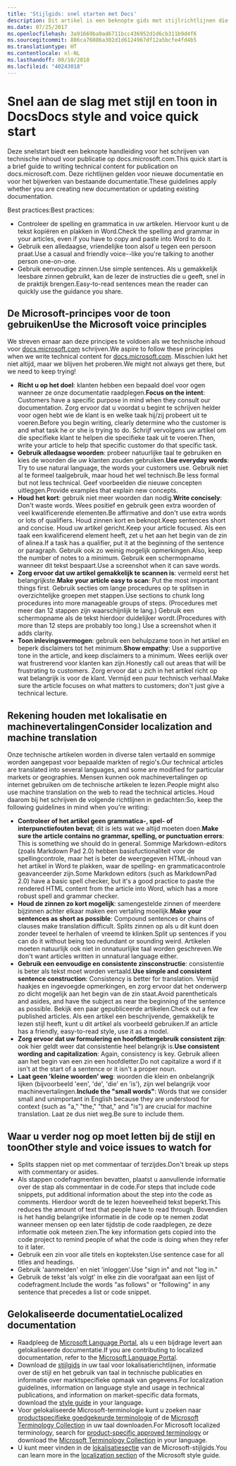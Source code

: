 ```yaml
---
title: 'Stijlgids: snel starten met Docs'
description: Dit artikel is een beknopte gids met stijlrichtlijnen die alleen de essentiële onderwerpen bevat om aan de slag te gaan met docs.microsoft.com.
ms.date: 07/25/2017
ms.openlocfilehash: 3a91669ba9ad6711bcc436952d1d6cb311b9d4f6
ms.sourcegitcommit: 886ca76086a302d1d6124967df12a5bcfe4fd4b5
ms.translationtype: HT
ms.contentlocale: nl-NL
ms.lasthandoff: 08/10/2018
ms.locfileid: "40243018"
---
```

# <a name="docs-style-and-voice-quick-start"></a><span data-ttu-id="2965f-103">Snel aan de slag met stijl en toon in Docs</span><span class="sxs-lookup"><span data-stu-id="2965f-103">Docs style and voice quick start</span></span>

<span data-ttu-id="2965f-104">Deze snelstart biedt een beknopte handleiding voor het schrijven van technische inhoud voor publicatie op docs.microsoft.com.</span><span class="sxs-lookup"><span data-stu-id="2965f-104">This quick start is a brief guide to writing technical content for publication on docs.microsoft.com.</span></span> <span data-ttu-id="2965f-105">Deze richtlijnen gelden voor nieuwe documentatie en voor het bijwerken van bestaande documentatie.</span><span class="sxs-lookup"><span data-stu-id="2965f-105">These guidelines apply whether you are creating new documentation or updating existing documentation.</span></span>

<span data-ttu-id="2965f-106">Best practices:</span><span class="sxs-lookup"><span data-stu-id="2965f-106">Best practices:</span></span>

- <span data-ttu-id="2965f-107">Controleer de spelling en grammatica in uw artikelen. Hiervoor kunt u de tekst kopiëren en plakken in Word.</span><span class="sxs-lookup"><span data-stu-id="2965f-107">Check the spelling and grammar in your articles, even if you have to copy and paste into Word to do it.</span></span>
- <span data-ttu-id="2965f-108">Gebruik een alledaagse, vriendelijke toon alsof u tegen een persoon praat.</span><span class="sxs-lookup"><span data-stu-id="2965f-108">Use a casual and friendly voice--like you're talking to another person one-on-one.</span></span>
- <span data-ttu-id="2965f-109">Gebruik eenvoudige zinnen.</span><span class="sxs-lookup"><span data-stu-id="2965f-109">Use simple sentences.</span></span> <span data-ttu-id="2965f-110">Als u gemakkelijk leesbare zinnen gebruikt, kan de lezer de instructies die u geeft, snel in de praktijk brengen.</span><span class="sxs-lookup"><span data-stu-id="2965f-110">Easy-to-read sentences mean the reader can quickly use the guidance you share.</span></span>

## <a name="use-the-microsoft-voice-principles"></a><span data-ttu-id="2965f-111">De Microsoft-principes voor de toon gebruiken</span><span class="sxs-lookup"><span data-stu-id="2965f-111">Use the Microsoft voice principles</span></span>

<span data-ttu-id="2965f-112">We streven ernaar aan deze principes te voldoen als we technische inhoud voor [docs.microsoft.com](https://docs.microsoft.com) schrijven.</span><span class="sxs-lookup"><span data-stu-id="2965f-112">We aspire to follow these principles when we write technical content for [docs.microsoft.com](https://docs.microsoft.com).</span></span> <span data-ttu-id="2965f-113">Misschien lukt het niet altijd, maar we blijven het proberen.</span><span class="sxs-lookup"><span data-stu-id="2965f-113">We might not always get there, but we need to keep trying!</span></span>

- <span data-ttu-id="2965f-114">**Richt u op het doel**: klanten hebben een bepaald doel voor ogen wanneer ze onze documentatie raadplegen.</span><span class="sxs-lookup"><span data-stu-id="2965f-114">**Focus on the intent**: Customers have a specific purpose in mind when they consult our documentation.</span></span> <span data-ttu-id="2965f-115">Zorg ervoor dat u voordat u begint te schrijven helder voor ogen hebt wie de klant is en welke taak hij/zij probeert uit te voeren.</span><span class="sxs-lookup"><span data-stu-id="2965f-115">Before you begin writing, clearly determine who the customer is and what task he or she is trying to do.</span></span> <span data-ttu-id="2965f-116">Schrijf vervolgens uw artikel om die specifieke klant te helpen die specifieke taak uit te voeren.</span><span class="sxs-lookup"><span data-stu-id="2965f-116">Then, write your article to help that specific customer do that specific task.</span></span>
- <span data-ttu-id="2965f-117">**Gebruik alledaagse woorden**: probeer natuurlijke taal te gebruiken en kies de woorden die uw klanten zouden gebruiken.</span><span class="sxs-lookup"><span data-stu-id="2965f-117">**Use everyday words**: Try to use natural language, the words your customers use.</span></span> <span data-ttu-id="2965f-118">Gebruik niet al te formeel taalgebruik, maar houd het wel technisch.</span><span class="sxs-lookup"><span data-stu-id="2965f-118">Be less formal but not less technical.</span></span> <span data-ttu-id="2965f-119">Geef voorbeelden die nieuwe concepten uitleggen.</span><span class="sxs-lookup"><span data-stu-id="2965f-119">Provide examples that explain new concepts.</span></span>
- <span data-ttu-id="2965f-120">**Houd het kort**: gebruik niet meer woorden dan nodig.</span><span class="sxs-lookup"><span data-stu-id="2965f-120">**Write concisely**: Don't waste words.</span></span> <span data-ttu-id="2965f-121">Wees positief en gebruik geen extra woorden of veel kwalificerende elementen.</span><span class="sxs-lookup"><span data-stu-id="2965f-121">Be affirmative and don't use extra words or lots of qualifiers.</span></span> <span data-ttu-id="2965f-122">Houd zinnen kort en beknopt.</span><span class="sxs-lookup"><span data-stu-id="2965f-122">Keep sentences short and concise.</span></span> <span data-ttu-id="2965f-123">Houd uw artikel gericht.</span><span class="sxs-lookup"><span data-stu-id="2965f-123">Keep your article focused.</span></span> <span data-ttu-id="2965f-124">Als een taak een kwalificerend element heeft, zet u het aan het begin van de zin of alinea.</span><span class="sxs-lookup"><span data-stu-id="2965f-124">If a task has a qualifier, put it at the beginning of the sentence or paragraph.</span></span> <span data-ttu-id="2965f-125">Gebruik ook zo weinig mogelijk opmerkingen.</span><span class="sxs-lookup"><span data-stu-id="2965f-125">Also, keep the number of notes to a minimum.</span></span> <span data-ttu-id="2965f-126">Gebruik een schermopname wanneer dit tekst bespaart.</span><span class="sxs-lookup"><span data-stu-id="2965f-126">Use a screenshot when it can save words.</span></span>
- <span data-ttu-id="2965f-127">**Zorg ervoor dat uw artikel gemakkelijk te scannen is**: vermeld eerst het belangrijkste.</span><span class="sxs-lookup"><span data-stu-id="2965f-127">**Make your article easy to scan**: Put the most important things first.</span></span> <span data-ttu-id="2965f-128">Gebruik secties om lange procedures op te splitsen in overzichtelijke groepen met stappen.</span><span class="sxs-lookup"><span data-stu-id="2965f-128">Use sections to chunk long procedures into more manageable groups of steps.</span></span> <span data-ttu-id="2965f-129">(Procedures met meer dan 12 stappen zijn waarschijnlijk te lang.) Gebruik een schermopname als de tekst hierdoor duidelijker wordt.</span><span class="sxs-lookup"><span data-stu-id="2965f-129">(Procedures with more than 12 steps are probably too long.) Use a screenshot when it adds clarity.</span></span>
- <span data-ttu-id="2965f-130">**Toon inlevingsvermogen**: gebruik een behulpzame toon in het artikel en beperk disclaimers tot het minimum.</span><span class="sxs-lookup"><span data-stu-id="2965f-130">**Show empathy**: Use a supportive tone in the article, and keep disclaimers to a minimum.</span></span> <span data-ttu-id="2965f-131">Wees eerlijk over wat frustrerend voor klanten kan zijn.</span><span class="sxs-lookup"><span data-stu-id="2965f-131">Honestly call out areas that will be frustrating to customers.</span></span> <span data-ttu-id="2965f-132">Zorg ervoor dat u zich in het artikel richt op wat belangrijk is voor de klant. Vermijd een puur technisch verhaal.</span><span class="sxs-lookup"><span data-stu-id="2965f-132">Make sure the article focuses on what matters to customers; don't just give a technical lecture.</span></span>

## <a name="consider-localization-and-machine-translation"></a><span data-ttu-id="2965f-133">Rekening houden met lokalisatie en machinevertalingen</span><span class="sxs-lookup"><span data-stu-id="2965f-133">Consider localization and machine translation</span></span>

<span data-ttu-id="2965f-134">Onze technische artikelen worden in diverse talen vertaald en sommige worden aangepast voor bepaalde markten of regio's.</span><span class="sxs-lookup"><span data-stu-id="2965f-134">Our technical articles are translated into several languages, and some are modified for particular markets or geographies.</span></span> <span data-ttu-id="2965f-135">Mensen kunnen ook machinevertalingen op internet gebruiken om de technische artikelen te lezen.</span><span class="sxs-lookup"><span data-stu-id="2965f-135">People might also use machine translation on the web to read the technical articles.</span></span> <span data-ttu-id="2965f-136">Houd daarom bij het schrijven de volgende richtlijnen in gedachten:</span><span class="sxs-lookup"><span data-stu-id="2965f-136">So, keep the following guidelines in mind when you're writing:</span></span>

- <span data-ttu-id="2965f-137">**Controleer of het artikel geen grammatica-, spel- of interpunctiefouten bevat**; dit is iets wat we altijd moeten doen.</span><span class="sxs-lookup"><span data-stu-id="2965f-137">**Make sure the article contains no grammar, spelling, or punctuation errors**: This is something we should do in general.</span></span> <span data-ttu-id="2965f-138">Sommige Markdown-editors (zoals Markdown Pad 2.0) hebben basisfuctionaliteit voor de spellingcontrole, maar het is beter de weergegeven HTML-inhoud van het artikel in Word te plakken, waar de spelling- en grammaticacontrole geavanceerder zijn.</span><span class="sxs-lookup"><span data-stu-id="2965f-138">Some Markdown editors (such as MarkdownPad 2.0) have a basic spell checker, but it's a good practice to paste the rendered HTML content from the article into Word, which has a more robust spell and grammar checker.</span></span>
- <span data-ttu-id="2965f-139">**Houd de zinnen zo kort mogelijk**: samengestelde zinnen of meerdere bijzinnen achter elkaar maken een vertaling moeilijk.</span><span class="sxs-lookup"><span data-stu-id="2965f-139">**Make your sentences as short as possible**: Compound sentences or chains of clauses make translation difficult.</span></span> <span data-ttu-id="2965f-140">Splits zinnen op als u dit kunt doen zonder teveel te herhalen of vreemd te klinken.</span><span class="sxs-lookup"><span data-stu-id="2965f-140">Split up sentences if you can do it without being too redundant or sounding weird.</span></span> <span data-ttu-id="2965f-141">Artikelen moeten natuurlijk ook niet in onnatuurlijke taal worden geschreven.</span><span class="sxs-lookup"><span data-stu-id="2965f-141">We don't want articles written in unnatural language either.</span></span>
- <span data-ttu-id="2965f-142">**Gebruik een eenvoudige en consistente zinsconstructie**: consistentie is beter als tekst moet worden vertaald.</span><span class="sxs-lookup"><span data-stu-id="2965f-142">**Use simple and consistent sentence construction**: Consistency is better for translation.</span></span> <span data-ttu-id="2965f-143">Vermijd haakjes en ingevoegde opmerkingen, en zorg ervoor dat het onderwerp zo dicht mogelijk aan het begin van de zin staat.</span><span class="sxs-lookup"><span data-stu-id="2965f-143">Avoid parentheticals and asides, and have the subject as near the beginning of the sentence as possible.</span></span> <span data-ttu-id="2965f-144">Bekijk een paar gepubliceerde artikelen.</span><span class="sxs-lookup"><span data-stu-id="2965f-144">Check out a few published articles.</span></span> <span data-ttu-id="2965f-145">Als een artikel een beschrijvende, gemakkelijk te lezen stijl heeft, kunt u dit artikel als voorbeeld gebruiken.</span><span class="sxs-lookup"><span data-stu-id="2965f-145">If an article has a friendly, easy-to-read style, use it as a model.</span></span>
- <span data-ttu-id="2965f-146">**Zorg ervoor dat uw formulering en hoofdlettergebruik consistent zijn**: ook hier geldt weer dat consistentie heel belangrijk is.</span><span class="sxs-lookup"><span data-stu-id="2965f-146">**Use consistent wording and capitalization**: Again, consistency is key.</span></span> <span data-ttu-id="2965f-147">Gebruik alleen aan het begin van een zin een hoofdletter.</span><span class="sxs-lookup"><span data-stu-id="2965f-147">Do not capitalize a word if it isn't at the start of a sentence or it isn't a proper noun.</span></span>
- <span data-ttu-id="2965f-148">**Laat geen 'kleine woorden' weg**: woorden die klein en onbelangrijk lijken (bijvoorbeeld 'een', 'de', 'die' en 'is'), zijn wel belangrijk voor machinevertalingen.</span><span class="sxs-lookup"><span data-stu-id="2965f-148">**Include the "small words"**: Words that we consider small and unimportant in English because they are understood for context (such as "a," "the," "that," and "is") are crucial for machine translation.</span></span> <span data-ttu-id="2965f-149">Laat ze dus niet weg.</span><span class="sxs-lookup"><span data-stu-id="2965f-149">Be sure to include them.</span></span>

## <a name="other-style-and-voice-issues-to-watch-for"></a><span data-ttu-id="2965f-150">Waar u verder nog op moet letten bij de stijl en toon</span><span class="sxs-lookup"><span data-stu-id="2965f-150">Other style and voice issues to watch for</span></span>

- <span data-ttu-id="2965f-151">Splits stappen niet op met commentaar of terzijdes.</span><span class="sxs-lookup"><span data-stu-id="2965f-151">Don't break up steps with commentary or asides.</span></span>
- <span data-ttu-id="2965f-152">Als stappen codefragmenten bevatten, plaatst u aanvullende informatie over de stap als commentaar in de code.</span><span class="sxs-lookup"><span data-stu-id="2965f-152">For steps that include code snippets, put additional information about the step into the code as comments.</span></span> <span data-ttu-id="2965f-153">Hierdoor wordt de te lezen hoeveelheid tekst beperkt.</span><span class="sxs-lookup"><span data-stu-id="2965f-153">This reduces the amount of text that people have to read through.</span></span> <span data-ttu-id="2965f-154">Bovendien is het handig belangrijke informatie in de code op te nemen zodat wanneer mensen op een later tijdstip de code raadplegen, ze deze informatie ook meteen zien.</span><span class="sxs-lookup"><span data-stu-id="2965f-154">The key information gets copied into the code project to remind people of what the code is doing when they refer to it later.</span></span>
- <span data-ttu-id="2965f-155">Gebruik een zin voor alle titels en kopteksten.</span><span class="sxs-lookup"><span data-stu-id="2965f-155">Use sentence case for all titles and headings.</span></span>
- <span data-ttu-id="2965f-156">Gebruik 'aanmelden' en niet 'inloggen'.</span><span class="sxs-lookup"><span data-stu-id="2965f-156">Use "sign in" and not "log in."</span></span>
- <span data-ttu-id="2965f-157">Gebruik de tekst 'als volgt' in elke zin die voorafgaat aan een lijst of codefragment.</span><span class="sxs-lookup"><span data-stu-id="2965f-157">Include the words "as follows" or "following" in any sentence that precedes a list or code snippet.</span></span>

## <a name="localized-documentation"></a><span data-ttu-id="2965f-158">Gelokaliseerde documentatie</span><span class="sxs-lookup"><span data-stu-id="2965f-158">Localized documentation</span></span>

- <span data-ttu-id="2965f-159">Raadpleeg de [Microsoft Language Portal](https://www.microsoft.com/Language/Default.aspx), als u een bijdrage levert aan gelokaliseerde documentatie.</span><span class="sxs-lookup"><span data-stu-id="2965f-159">If you are contributing to localized documentation, refer to the [Microsoft Language Portal](https://www.microsoft.com/Language/Default.aspx).</span></span>
- <span data-ttu-id="2965f-160">Download de [stijlgids](https://www.microsoft.com/Language/StyleGuides) in uw taal voor lokalisatierichtlijnen, informatie over de stijl en het gebruik van taal in technische publicaties en informatie over marktspecifieke opmaak van gegevens.</span><span class="sxs-lookup"><span data-stu-id="2965f-160">For localization guidelines, information on language style and usage in technical publications, and information on market-specific data formats, download the [style guide](https://www.microsoft.com/Language/StyleGuides) in your language.</span></span>
- <span data-ttu-id="2965f-161">Voor gelokaliseerde Microsoft-terminologie kunt u zoeken naar [productspecifieke goedgekeurde terminologie](https://www.microsoft.com/Language/Default.aspx) of de [Microsoft Terminology Collection](https://www.microsoft.com/Language/Terminology.aspx) in uw taal downloaden.</span><span class="sxs-lookup"><span data-stu-id="2965f-161">For Microsoft localized terminology, search for [product-specific approved terminology](https://www.microsoft.com/Language/Default.aspx) or download the [Microsoft Terminology Collection](https://www.microsoft.com/Language/Terminology.aspx) in your language.</span></span>
- <span data-ttu-id="2965f-162">U kunt meer vinden in de [lokalisatiesectie](https://docs.microsoft.com/style-guide/global-communications/) van de Microsoft-stijlgids.</span><span class="sxs-lookup"><span data-stu-id="2965f-162">You can learn more in the [localization section](https://docs.microsoft.com/style-guide/global-communications/) of the Microsoft style guide.</span></span>
